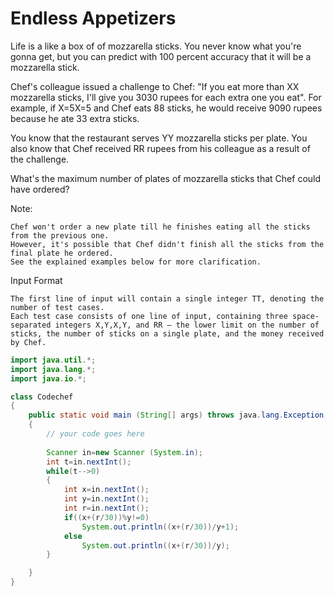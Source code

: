 # Endless Appetizers

Life is a like a box of of mozzarella sticks. You never know what you're gonna get, but you can predict with 100 percent accuracy that it will be a mozzarella stick.

Chef's colleague issued a challenge to Chef: "If you eat more than XX mozzarella sticks, I'll give you 3030 rupees for each extra one you eat".
For example, if X=5X=5 and Chef eats 88 sticks, he would receive 9090 rupees because he ate 33 extra sticks.

You know that the restaurant serves YY mozzarella sticks per plate.
You also know that Chef received RR rupees from his colleague as a result of the challenge.

What's the maximum number of plates of mozzarella sticks that Chef could have ordered?

Note:

    Chef won't order a new plate till he finishes eating all the sticks from the previous one.
    However, it's possible that Chef didn't finish all the sticks from the final plate he ordered.
    See the explained examples below for more clarification.

Input Format

    The first line of input will contain a single integer TT, denoting the number of test cases.
    Each test case consists of one line of input, containing three space-separated integers X,Y,X,Y, and RR — the lower limit on the number of sticks, the number of sticks on a single plate, and the money received by Chef.

```java
import java.util.*;
import java.lang.*;
import java.io.*;

class Codechef
{
	public static void main (String[] args) throws java.lang.Exception
	{
		// your code goes here
		
		Scanner in=new Scanner (System.in);
		int t=in.nextInt();
		while(t-->0)
		{
		    int x=in.nextInt();
		    int y=in.nextInt();
		    int r=in.nextInt();
		    if((x+(r/30))%y!=0)
		        System.out.println((x+(r/30))/y+1);
		    else
		        System.out.println((x+(r/30))/y);
		}

	}
}
```
